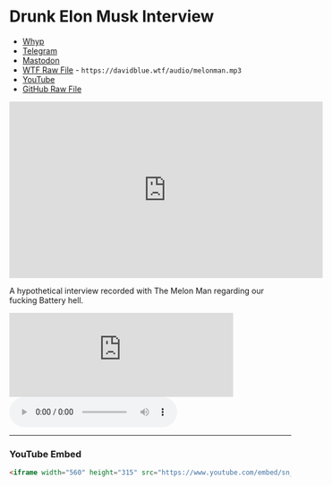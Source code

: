# Drunk Elon Musk Interview

- [Whyp](https://whyp.it/t/drunk-elon-musk-interview-boJX3)
- [Telegram](https://t.me/extratone/11725)
- [Mastodon](https://mastodon.social/@DavidBlue/108432767319643068)
- [WTF Raw File](https://davidblue.wtf/audio/melonman.mp3) - `https://davidblue.wtf/audio/melonman.mp3`
- [YouTube](https://youtu.be/sn_wg5_32SY)
- [GitHub Raw File](https://user-images.githubusercontent.com/43663476/172264767-d3ecf9f4-405c-4b64-8385-045fd1a41d0f.mp4)

<iframe width="560" height="315" src="https://www.youtube.com/embed/sn_wg5_32SY?controls=0" title="YouTube video player" frameborder="0" allow="accelerometer; autoplay; clipboard-write; encrypted-media; gyroscope; picture-in-picture" allowfullscreen></iframe>

A hypothetical interview recorded with The Melon Man regarding our fucking Battery hell.

<iframe src="https://mastodon.social/@DavidBlue/108432767319643068/embed" class="mastodon-embed" style="max-width: 100%; border: 0" width="400" allowfullscreen="allowfullscreen"></iframe><script src="https://mastodon.social/embed.js" async="async"></script>

<audio controls>
  <source src="https://davidblue.wtf/audio/melonman.mp3">
</audio>

---

### YouTube Embed

```html
<iframe width="560" height="315" src="https://www.youtube.com/embed/sn_wg5_32SY?controls=0" title="YouTube video player" frameborder="0" allow="accelerometer; autoplay; clipboard-write; encrypted-media; gyroscope; picture-in-picture" allowfullscreen></iframe>
```

